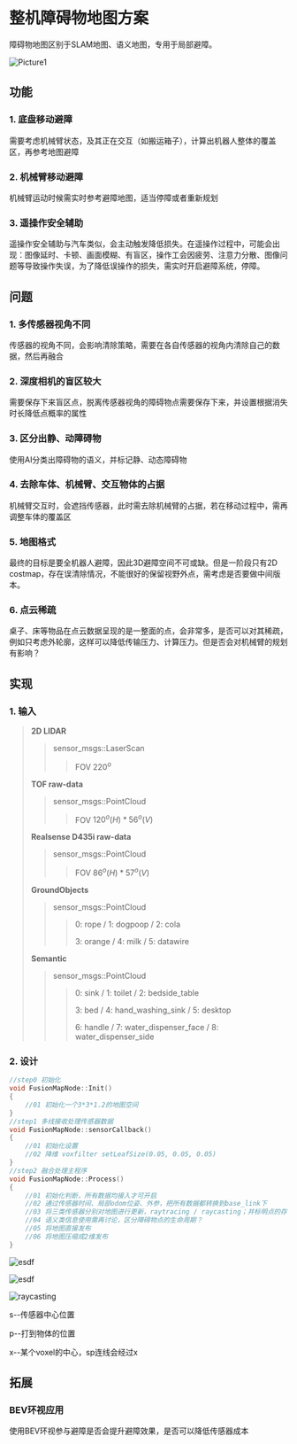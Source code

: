 # 整机障碍物地图方案

障碍物地图区别于SLAM地图、语义地图，专用于局部避障。



![Picture1](https://gitlab.weilaibuyuan.com/advanced_robot_algorithm/zme_fusion_map/-/blob/develop/Picture1.png)



## 功能

### 1. 底盘移动避障

需要考虑机械臂状态，及其正在交互（如搬运箱子），计算出机器人整体的覆盖区，再参考地图避障

### 2. 机械臂移动避障

机械臂运动时候需实时参考避障地图，适当停障或者重新规划

### 3. 遥操作安全辅助

遥操作安全辅助与汽车类似，会主动触发降低损失。在遥操作过程中，可能会出现：图像延时、卡顿、画面模糊、有盲区，操作工会因疲劳、注意力分散、图像问题等导致操作失误，为了降低误操作的损失，需实时开启避障系统，停障。



## 问题

### 1. 多传感器视角不同

传感器的视角不同，会影响清除策略，需要在各自传感器的视角内清除自己的数据，然后再融合

### 2. 深度相机的盲区较大

需要保存下来盲区点，脱离传感器视角的障碍物点需要保存下来，并设置根据消失时长降低点概率的属性

### 3. 区分出静、动障碍物

使用AI分类出障碍物的语义，并标记静、动态障碍物

### 4. 去除车体、机械臂、交互物体的占据

机械臂交互时，会遮挡传感器，此时需去除机械臂的占据，若在移动过程中，需再调整车体的覆盖区

### 5. 地图格式

最终的目标是要全机器人避障，因此3D避障空间不可或缺。但是一阶段只有2D costmap，存在误清除情况，不能很好的保留视野外点，需考虑是否要做中间版本。

### 6. 点云稀疏

桌子、床等物品在点云数据呈现的是一整面的点，会非常多，是否可以对其稀疏，例如只考虑外轮廓，这样可以降低传输压力、计算压力。但是否会对机械臂的规划有影响？



## 实现

### 1. 输入

> **2D LIDAR**
>
> > sensor_msgs::LaserScan
> >
> > > FOV  $220^o$
>
> **TOF raw-data**
>
> > sensor_msgs::PointCloud
> >
> > >  FOV $120^o(H) * 56^o(V)$
>
> **Realsense D435i raw-data**
>
> > sensor_msgs::PointCloud
> >
> > > FOV  $86^o(H) * 57^o(V)$
>
> **GroundObjects**
>
> > sensor_msgs::PointCloud
> >
> > > 0: rope / 1: dogpoop / 2: cola
> > >
> > > 3: orange / 4: milk / 5: datawire
>
> **Semantic**
>
> > sensor_msgs::PointCloud
> >
> > > 0: sink / 1: toilet / 2: bedside_table
> > >
> > > 3: bed / 4: hand_washing_sink / 5: desktop
> > >
> > > 6: handle / 7: water_dispenser_face / 8: water_dispenser_side

### 2. 设计

```c++
//step0 初始化
void FusionMapNode::Init()
{
    //01 初始化一个3*3*1.2的地图空间
}
//step1 多线接收处理传感器数据
void FusionMapNode::sensorCallback()
{
    //01 初始化设置
    //02 降维 voxfilter setLeafSize(0.05, 0.05, 0.05)
}
//step2 融合处理主程序
void FusionMapNode::Process()
{
    //01 初始化判断，所有数据均接入才可开启
    //02 通过传感器时间、局部odom位姿、外参，把所有数据都转换到base_link下
    //03 将三类传感器分别对地图进行更新，raytracing / raycasting；并标明点的存在周期
    //04 语义类信息使用需再讨论，区分障碍物点的生命周期？
    //05 将地图直接发布
    //06 将地图压缩成2维发布
}

```



![esdf](https://gitlab.weilaibuyuan.com/advanced_robot_algorithm/zme_fusion_map/-/blob/develop/esdf.jpg)



![esdf](https://gitlab.weilaibuyuan.com/advanced_robot_algorithm/zme_fusion_map/-/blob/develop/esdf.png)



![raycasting](https://gitlab.weilaibuyuan.com/advanced_robot_algorithm/zme_fusion_map/-/blob/develop/raycasting.png)

s--传感器中心位置

p--打到物体的位置

x--某个voxel的中心，sp连线会经过x



## 拓展

### BEV环视应用

使用BEV环视参与避障是否会提升避障效果，是否可以降低传感器成本
